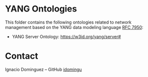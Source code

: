 # YANG Ontologies

This folder contains the following ontologies related to network management based on the YANG data modeling language  [RFC 7950](https://datatracker.ietf.org/doc/rfc7950/):

- YANG Server Ontology: https://w3id.org/yang/server#

# Contact

Ignacio Dominguez – GitHub [idomingu](https://github.com/idomingu)
